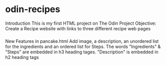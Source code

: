 # odin-recipes
Introduction
This is my first HTML project on The Odin Project
Objective:
Create a Recipe website with links to three different recipe web pages 
###

New Features in pancake.html
Add image, a description, an unordered list for the ingredients and an ordered list for Steps. The words "Ingredients" & "Steps" are embedded in h3 heading tages. "Description" is embedded in h2 heading tags
